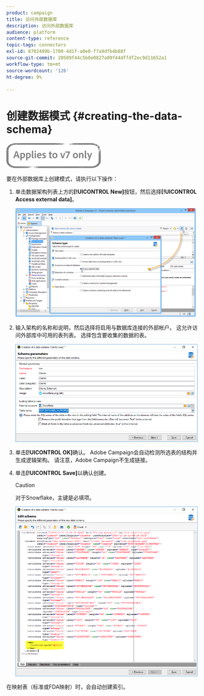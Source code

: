 ```yaml
---
product: campaign
title: 访问外部数据库
description: 访问外部数据库
audience: platform
content-type: reference
topic-tags: connectors
exl-id: 8702499b-1700-4d1f-a0e0-f7a9dfb4b88f
source-git-commit: 20509f44c5b8e0827a09f44dffdf2ec9d11652a1
workflow-type: tm+mt
source-wordcount: '126'
ht-degree: 9%

---
```


# 创建数据模式 {#creating-the-data-schema}

![](../../assets/v7-only.svg)

要在外部数据库上创建模式，请执行以下操作：

1. 单击数据架构列表上方的&#x200B;**[!UICONTROL New]**&#x200B;按钮，然后选择&#x200B;**[!UICONTROL Access external data]**。

   ![](assets/wf_new_schema_fda.png)

1. 输入架构的名称和说明，然后选择将启用与数据库连接的外部帐户。 这允许访问外部库中可用的表列表。 选择包含要收集的数据的表。

   ![](assets/wf_new_schema_select_table_fda.png)

1. 单击&#x200B;**[!UICONTROL OK]**&#x200B;确认。 Adobe Campaign会自动检测所选表的结构并生成逻辑架构。 请注意，Adobe Campaign不生成链接。

1. 单击&#x200B;**[!UICONTROL Save]**&#x200B;以确认创建。

   >[!CAUTION]
   >
   >对于Snowflake，主键是必填项。

   ![](assets/wf_new_schema_generate_fda.png)

在映射表（标准或FDA映射）时，会自动创建索引。
